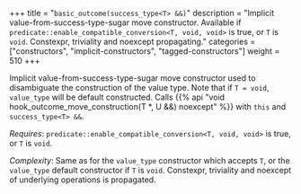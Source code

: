 +++
title = "`basic_outcome(success_type<T> &&)`"
description = "Implicit value-from-success-type-sugar move constructor. Available if `predicate::enable_compatible_conversion<T, void, void>` is true, or `T` is `void`. Constexpr, triviality and noexcept propagating."
categories = ["constructors", "implicit-constructors", "tagged-constructors"]
weight = 510
+++

Implicit value-from-success-type-sugar move constructor used to disambiguate the construction of the value type.
Note that if `T = void`, `value_type` will be default constructed.  Calls {{% api "void hook_outcome_move_construction(T *, U &&) noexcept" %}} with `this` and `success_type<T> &&`.

*Requires*: `predicate::enable_compatible_conversion<T, void, void>` is true, or `T` is `void`.

*Complexity*: Same as for the `value_type` constructor which accepts `T`, or the `value_type` default constructor if `T` is `void`. Constexpr, triviality and noexcept of underlying operations is propagated.